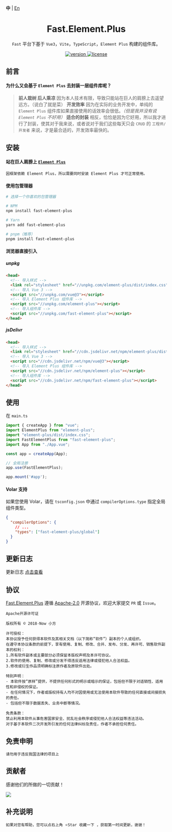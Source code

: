 **中** | [En](https://github.com/China-xiaoFang/fast.element.plus)

<h1 align="center">Fast.Element.Plus</h1>

<p align="center">
  <code>Fast</code> 平台下基于 <code>Vue3</code>，<code>Vite</code>，<code>TypeScript</code>，<code>Element Plus</code> 构建的组件库。
</p>

<p align="center">
  <a href="https://www.npmjs.com/package/fast-element-plus">
    <img src="https://img.shields.io/npm/v/fast-element-plus?color=orange&label=" alt="version" />
  </a>
  <a href="https://gitee.com/China-xiaoFang/fast.element.plus/blob/master/LICENSE">
    <img src="https://img.shields.io/npm/l/fast-element-plus" alt="license" />
  </a>
</p>

## 前言

#### 为什么又会基于 `Element Plus` 去封装一层组件库呢？

  > **前人栽树 后人乘凉**
  > 因为本人技术有限，导致只能站在巨人的肩膀上去遥望远方。（说白了就是菜）
  > **开发效率**
  > 因为在实际的业务开发中，单纯的 `Element Plus` 组件库如果直接使用的话效率会很低。*（但是我并没有说 `Element Plus` 不好用）*
  > **适合的封装**
  > 相反，恰恰是因为它好用，所以我才进行了封装，使其对于我来说，或者说对于我们这些每天只会 `CRUD` 的 `工程师/开发者` 来说，才是最合适的，开发效率最快的。

## 安装

#### 站在巨人肩膀上 <a href="https://github.com/element-plus/element-plus">`Element Plus`</a>

```
因框架依赖 Element Plus，所以需要同时安装 Element Plus 才可正常使用。
```

#### 使用包管理器

```sh
# 选择一个你喜欢的包管理器

# NPM
npm install fast-element-plus

# Yarn
yarn add fast-element-plus

# pnpm（推荐）
pnpm install fast-element-plus
```

#### 浏览器直接引入

##### unpkg

```html
<head>
  <!-- 导入样式 -->
  <link rel="stylesheet" href="//unpkg.com/element-plus/dist/index.css" />
  <!-- 导入 Vue 3 -->
  <script src="//unpkg.com/vue@3"></script>
  <!-- 导入 Element Plus 组件库 -->
  <script src="//unpkg.com/element-plus"></script>
  <!-- 导入组件库 -->
  <script src="//unpkg.com/fast-element-plus"></script>
</head>
```

##### jsDelivr

```html
<head>
  <!-- 导入样式 -->
  <link rel="stylesheet" href="//cdn.jsdelivr.net/npm/element-plus/dist/index.css" />
  <!-- 导入 Vue 3 -->
  <script src="//cdn.jsdelivr.net/npm/vue@3"></script>
  <!-- 导入 Element Plus 组件库 -->
  <script src="//cdn.jsdelivr.net/npm/element-plus"></script>
  <!-- 导入组件库 -->
  <script src="//cdn.jsdelivr.net/npm/fast-element-plus"></script>
</head>
```

## 使用

在 `main.ts`

```typescript
import { createApp } from "vue";
import ElementPlus from "element-plus";
import "element-plus/dist/index.css";
import FastElementPlus from "fast-element-plus";
import App from "./App.vue";

const app = createApp(App);

// 全局注册
app.use(FastElementPlus);

app.mount('#app');
```

#### Volar 支持

如果您使用 Volar，请在 `tsconfig.json` 中通过 `compilerOptions.type` 指定全局组件类型。

```json
{
  "compilerOptions": {
    // ...
    "types": ["fast-element-plus/global"]
  }
}
```

## 更新日志

更新日志 [点击查看](https://gitee.com/China-xiaoFang/fast.element.plus/commits/master)

## 协议

[Fast.Element.Plus](https://gitee.com/China-xiaoFang/fast.element.plus) 遵循 [Apache-2.0](https://gitee.com/China-xiaoFang/fast.element.plus/blob/master/LICENSE) 开源协议，欢迎大家提交 `PR` 或 `Issue`。

```
Apache开源许可证

版权所有 © 2018-Now 小方

许可授权：
本协议授予任何获得本软件及其相关文档（以下简称“软件”）副本的个人或组织。
在遵守本协议条款的前提下，享有使用、复制、修改、合并、发布、分发、再许可、销售软件副本的权利：
1.所有软件副本或主要部分必须保留本版权声明及本许可协议。
2.软件的使用、复制、修改或分发不得违反适用法律或侵犯他人合法权益。
3.修改或衍生作品须明确标注原作者及原软件出处。

特别声明：
- 本软件按“原样”提供，不提供任何形式的明示或暗示的保证，包括但不限于对适销性、适用性和非侵权的保证。
- 在任何情况下，作者或版权持有人均不对因使用或无法使用本软件导致的任何直接或间接损失的责任。
- 包括但不限于数据丢失、业务中断等情况。

免责条款：
禁止利用本软件从事危害国家安全、扰乱社会秩序或侵犯他人合法权益等违法活动。
对于基于本软件二次开发所引发的任何法律纠纷及责任，作者不承担任何责任。
```

## 免责申明

```
请勿用于违反我国法律的项目上
```

## 贡献者

感谢他们的所做的一切贡献！

<a href="https://github.com/China-xiaoFang/Fast.Element.Plus/graphs/contributors">
  <img src="https://contrib.rocks/image?repo=China-xiaoFang/Fast.Element.Plus" />
</a>

## 补充说明

```
如果对您有帮助，您可以点右上角 ⭐Star 收藏一下 ，获取第一时间更新，谢谢！
```
